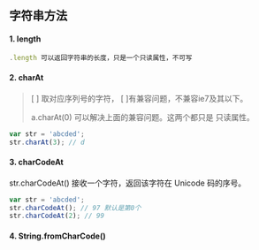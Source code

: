 ## 字符串方法

#### 1. length

```js
.length 可以返回字符串的长度，只是一个只读属性，不可写
```



#### 2. charAt

> [ ] 取对应序列号的字符， [ ]有兼容问题，不兼容ie7及其以下。
>
> a.charAt(0) 可以解决上面的兼容问题。这两个都只是 只读属性。

```js
var str = 'abcded';
str.charAt(3); // d
```



#### 3. charCodeAt

str.charCodeAt() 接收一个字符，返回该字符在 Unicode 码的序号。

```js
var str = 'abcded';
str.charCodeAt(); // 97 默认是第0个
str.charCodeAt(2); // 99
```



#### 4. String.fromCharCode()






















